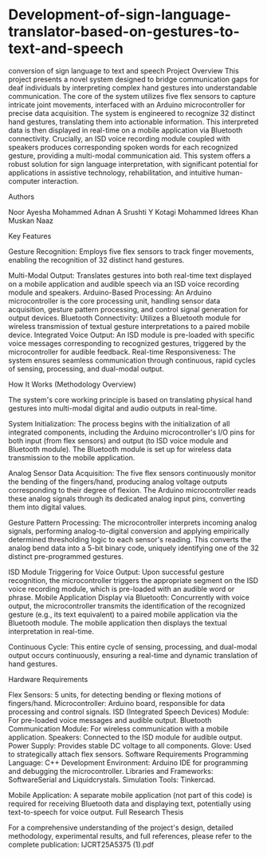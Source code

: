# Development-of-sign-language-translator-based-on-gestures-to-text-and-speech

conversion of sign language to text and speech
Project Overview
This project presents a novel system designed to bridge communication gaps for deaf individuals by interpreting complex hand gestures into understandable communication. The core of the system utilizes five flex sensors to capture intricate joint movements, interfaced with an Arduino microcontroller for precise data acquisition. The system is engineered to recognize 32 distinct hand gestures, translating them into actionable information. This interpreted data is then displayed in real-time on a mobile application via Bluetooth connectivity. Crucially, an ISD voice recording module coupled with speakers produces corresponding spoken words for each recognized gesture, providing a multi-modal communication aid. This system offers a robust solution for sign language interpretation, with significant potential for applications in assistive technology, rehabilitation, and intuitive human-computer interaction.

Authors

Noor Ayesha 
Mohammed Adnan A
Srushti Y Kotagi 
Mohammed Idrees Khan 
Muskan Naaz 

Key Features

Gesture Recognition: Employs five flex sensors to track finger movements, enabling the recognition of 32 distinct hand gestures.


Multi-Modal Output: Translates gestures into both real-time text displayed on a mobile application and audible speech via an ISD voice recording module and speakers.
Arduino-Based Processing: An Arduino microcontroller is the core processing unit, handling sensor data acquisition, gesture pattern processing, and control signal generation for output devices.
Bluetooth Connectivity: Utilizes a Bluetooth module for wireless transmission of textual gesture interpretations to a paired mobile device.
Integrated Voice Output: An ISD module is pre-loaded with specific voice messages corresponding to recognized gestures, triggered by the microcontroller for audible feedback.
Real-time Responsiveness: The system ensures seamless communication through continuous, rapid cycles of sensing, processing, and dual-modal output.

How It Works (Methodology Overview)

The system's core working principle is based on translating physical hand gestures into multi-modal digital and audio outputs in real-time.

System Initialization: The process begins with the initialization of all integrated components, including the Arduino microcontroller's I/O pins for both input (from flex sensors) and output (to ISD voice module and Bluetooth module). The Bluetooth module is set up for wireless data transmission to the mobile application.

Analog Sensor Data Acquisition: The five flex sensors continuously monitor the bending of the fingers/hand, producing analog voltage outputs corresponding to their degree of flexion. The Arduino microcontroller reads these analog signals through its dedicated analog input pins, converting them into digital values.


Gesture Pattern Processing: The microcontroller interprets incoming analog signals, performing analog-to-digital conversion and applying empirically determined thresholding logic to each sensor's reading. This converts the analog bend data into a 5-bit binary code, uniquely identifying one of the 32 distinct pre-programmed gestures.

ISD Module Triggering for Voice Output: Upon successful gesture recognition, the microcontroller triggers the appropriate segment on the ISD voice recording module, which is pre-loaded with an audible word or phrase.
Mobile Application Display via Bluetooth: Concurrently with voice output, the microcontroller transmits the identification of the recognized gesture (e.g., its text equivalent) to a paired mobile application via the Bluetooth module. The mobile application then displays the textual interpretation in real-time.

Continuous Cycle: This entire cycle of sensing, processing, and dual-modal output occurs continuously, ensuring a real-time and dynamic translation of hand gestures.

Hardware Requirements 

Flex Sensors: 5 units, for detecting bending or flexing motions of fingers/hand.
Microcontroller: Arduino board, responsible for data processing and control signals.
ISD (Integrated Speech Devices) Module: For pre-loaded voice messages and audible output.
Bluetooth Communication Module: For wireless communication with a mobile application.
Speakers: Connected to the ISD module for audible output.
Power Supply: Provides stable DC voltage to all components.
Glove: Used to strategically attach flex sensors.
Software Requirements 
Programming Language: C++
Development Environment: Arduino IDE for programming and debugging the microcontroller.
Libraries and Frameworks: SoftwareSerial and Liquidcrystals.
Simulation Tools: Tinkercad.

Mobile Application: A separate mobile application (not part of this code) is required for receiving Bluetooth data and displaying text, potentially using text-to-speech for voice output.
Full Research Thesis

For a comprehensive understanding of the project's design, detailed methodology, experimental results, and full references, please refer to the complete publication:
IJCRT25A5375 (1).pdf
